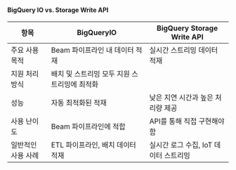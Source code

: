 #### BigQuery IO vs. Storage Write API

| 항목	| BigQueryIO|	BigQuery Storage Write API|
|-------|----------|------------------------------|
|주요 사용 목적 |	Beam 파이프라인 내 데이터 적재	| 실시간 스트리밍 데이터 적재 |
|지원 처리 방식	| 배치 및 스트리밍 모두 지원	스트리밍에 최적화
|성능	        | 자동 최적화된 적재	| 낮은 지연 시간과 높은 처리량 제공 |
|사용 난이도	| Beam 파이프라인에 적합 |	API를 통해 직접 구현해야 함 |
|일반적인 사용 사례	| ETL 파이프라인, 배치 데이터 적재	| 실시간 로그 수집, IoT 데이터 스트리밍|